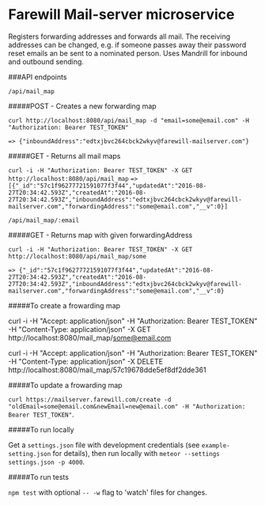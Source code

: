 # Farewill Mail-server microservice

Registers forwarding addresses and forwards all mail. The receiving addresses can be changed, e.g. if someone passes away their password reset emails an be sent to a nominated person. Uses Mandrill for inbound and outbound sending.

###API endpoints

`/api/mail_map`

#####POST - Creates a new forwarding map

```Shell
curl http://localhost:8080/api/mail_map -d "email=some@email.com" -H "Authorization: Bearer TEST_TOKEN"
```
`=> {"inboundAddress":"edtxjbvc264cbck2wkyv@farewill-mailserver.com"}`

#####GET - Returns all mail maps

`curl -i -H "Authorization: Bearer TEST_TOKEN" -X GET http://localhost:8080/api/mail_map`
`=> [{"_id":"57c1f96277721591077f3f44","updatedAt":"2016-08-27T20:34:42.593Z","createdAt":"2016-08-27T20:34:42.593Z","inboundAddress":"edtxjbvc264cbck2wkyv@farewill-mailserver.com","forwardingAddress":"some@email.com","__v":0}]`

`/api/mail_map/:email`

#####GET - Returns map with given forwardingAddress

`curl -i -H "Authorization: Bearer TEST_TOKEN" -X GET http://localhost:8080/api/mail_map/some`

`=> {"_id":"57c1f96277721591077f3f44","updatedAt":"2016-08-27T20:34:42.593Z","createdAt":"2016-08-27T20:34:42.593Z","inboundAddress":"edtxjbvc264cbck2wkyv@farewill-mailserver.com","forwardingAddress":"some@email.com","__v":0}`







#####To create a frowarding map


curl -i -H "Accept: application/json" -H "Authorization: Bearer TEST_TOKEN" -H "Content-Type: application/json" -X GET http://localhost:8080/mail_map/some@email.com


curl -i -H "Accept: application/json" -H "Authorization: Bearer TEST_TOKEN" -H "Content-Type: application/json" -X DELETE http://localhost:8080/mail_map/57c19678dde5ef8df2dde361



#####To update a frowarding map

` curl https://mailserver.farewill.com/create -d "oldEmail=some@email.com&newEmail=new@email.com" -H "Authorization: Bearer TEST_TOKEN" `.

#####To run locally

Get a `settings.json` file with development credentials (see `example-setting.json` for details), then run locally with `meteor --settings settings.json -p 4000`.

#####To run tests

`npm test` with optional `-- -w` flag to 'watch' files for changes.
